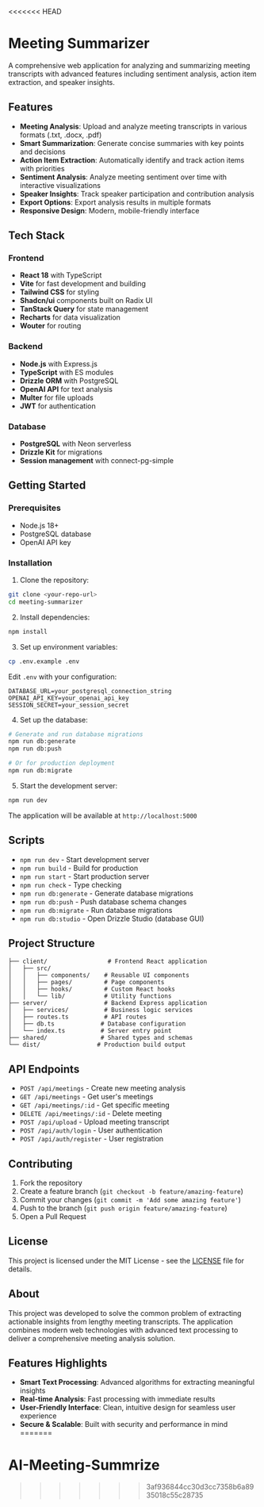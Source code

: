 <<<<<<< HEAD
# Meeting Summarizer

A comprehensive web application for analyzing and summarizing meeting transcripts with advanced features including sentiment analysis, action item extraction, and speaker insights.

## Features

- **Meeting Analysis**: Upload and analyze meeting transcripts in various formats (.txt, .docx, .pdf)
- **Smart Summarization**: Generate concise summaries with key points and decisions
- **Action Item Extraction**: Automatically identify and track action items with priorities
- **Sentiment Analysis**: Analyze meeting sentiment over time with interactive visualizations
- **Speaker Insights**: Track speaker participation and contribution analysis
- **Export Options**: Export analysis results in multiple formats
- **Responsive Design**: Modern, mobile-friendly interface

## Tech Stack

### Frontend
- **React 18** with TypeScript
- **Vite** for fast development and building
- **Tailwind CSS** for styling
- **Shadcn/ui** components built on Radix UI
- **TanStack Query** for state management
- **Recharts** for data visualization
- **Wouter** for routing

### Backend
- **Node.js** with Express.js
- **TypeScript** with ES modules
- **Drizzle ORM** with PostgreSQL
- **OpenAI API** for text analysis
- **Multer** for file uploads
- **JWT** for authentication

### Database
- **PostgreSQL** with Neon serverless
- **Drizzle Kit** for migrations
- **Session management** with connect-pg-simple

## Getting Started

### Prerequisites
- Node.js 18+ 
- PostgreSQL database
- OpenAI API key

### Installation

1. Clone the repository:
```bash
git clone <your-repo-url>
cd meeting-summarizer
```

2. Install dependencies:
```bash
npm install
```

3. Set up environment variables:
```bash
cp .env.example .env
```

Edit `.env` with your configuration:
```
DATABASE_URL=your_postgresql_connection_string
OPENAI_API_KEY=your_openai_api_key
SESSION_SECRET=your_session_secret
```

4. Set up the database:
```bash
# Generate and run database migrations
npm run db:generate
npm run db:push

# Or for production deployment
npm run db:migrate
```

5. Start the development server:
```bash
npm run dev
```

The application will be available at `http://localhost:5000`

## Scripts

- `npm run dev` - Start development server
- `npm run build` - Build for production
- `npm run start` - Start production server
- `npm run check` - Type checking
- `npm run db:generate` - Generate database migrations
- `npm run db:push` - Push database schema changes
- `npm run db:migrate` - Run database migrations
- `npm run db:studio` - Open Drizzle Studio (database GUI)

## Project Structure

```
├── client/                 # Frontend React application
│   ├── src/
│   │   ├── components/    # Reusable UI components
│   │   ├── pages/         # Page components
│   │   ├── hooks/         # Custom React hooks
│   │   └── lib/           # Utility functions
├── server/                # Backend Express application
│   ├── services/          # Business logic services
│   ├── routes.ts          # API routes
│   ├── db.ts             # Database configuration
│   └── index.ts          # Server entry point
├── shared/               # Shared types and schemas
└── dist/                # Production build output
```

## API Endpoints

- `POST /api/meetings` - Create new meeting analysis
- `GET /api/meetings` - Get user's meetings
- `GET /api/meetings/:id` - Get specific meeting
- `DELETE /api/meetings/:id` - Delete meeting
- `POST /api/upload` - Upload meeting transcript
- `POST /api/auth/login` - User authentication
- `POST /api/auth/register` - User registration

## Contributing

1. Fork the repository
2. Create a feature branch (`git checkout -b feature/amazing-feature`)
3. Commit your changes (`git commit -m 'Add some amazing feature'`)
4. Push to the branch (`git push origin feature/amazing-feature`)
5. Open a Pull Request

## License

This project is licensed under the MIT License - see the [LICENSE](LICENSE) file for details.

## About

This project was developed to solve the common problem of extracting actionable insights from lengthy meeting transcripts. The application combines modern web technologies with advanced text processing to deliver a comprehensive meeting analysis solution.

## Features Highlights

- **Smart Text Processing**: Advanced algorithms for extracting meaningful insights
- **Real-time Analysis**: Fast processing with immediate results
- **User-Friendly Interface**: Clean, intuitive design for seamless user experience
- **Secure & Scalable**: Built with security and performance in mind
=======
# AI-Meeting-Summrize
>>>>>>> 3af936844cc30d3cc7358b6a8935018c55c28735
